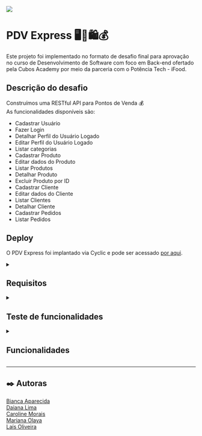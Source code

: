 ![](https://i.imgur.com/xG74tOh.png)

# **PDV Express** :desktop_computer::shopping_cart::shopping::moneybag:

Este projeto foi implementado no formato de desafio final para aprovação no curso de Desenvolvimento de Software com foco em Back-end ofertado pela Cubos Academy por meio da parceria com o Potência Tech - iFood.

## **Descrição do desafio**

Construímos uma RESTful API para Pontos de Venda :moneybag:  
As funcionalidades disponíveis são:

- Cadastrar Usuário
- Fazer Login
- Detalhar Perfil do Usuário Logado
- Editar Perfil do Usuário Logado
- Listar categorias
- Cadastrar Produto
- Editar dados do Produto
- Listar Produtos
- Detalhar Produto
- Excluir Produto por ID
- Cadastrar Cliente
- Editar dados do Cliente
- Listar Clientes
- Detalhar Cliente
- Cadastrar Pedidos
- Listar Pedidos

## **Deploy**

O PDV Express foi implantado via Cyclic e pode ser acessado [por aqui](https://perfect-plum-pronghorn.cyclic.app/).

<details><summary>

## **Requisitos**

</summary>

<details><summary>  
  
  ### Rodando localmente  
</summary>

- Nodejs instalado.
- Banco de Dados Postgres.
- Beekeeper Studio para, caso queira, interação com o banco de dados.
- Criação de banco de dados e disponibilização de suas informações em arquivo de variáveis de ambiente `.env` de acordo com o `.env.example`. Além disso, é preciso disponibilizar também a porta para comunicação e a senha de validação de token.
- Criar tabelas por meio do `query.sql`.
- Insomnia para testes de rotas seguindo o passo a passo disponibilizado para os mesmos.

</details>

<details><summary>  
  
  ### Rodando via Deploy  
</summary>

- Insomnia para testes de rotas seguindo o passo a passo disponibilizado para os mesmos.
</details>  
</details>  
<details><summary>

## **Teste de funcionalidades**

</summary>  
<details><summary>  
  
### Rodando localmente:  
</summary>

1. Clone o projeto:

```bash
git clone https://github.com/Daian4/PDVExpress.git
```

2. Abrir a pasta do projeto:

```bash
cd PDVExpress
```

4. Instalar dependências:

```bash
npm install
```

5. Inicializar o servidor:

```bash
npm run start
```

Localmente, a aplicação estará disponível no endereço local: `http://localhost:3000`, caso a porta disponibilizada no `.env` seja a 3000 e poderá ser testada no insomnia normalmente apenas adicionando as rotas ao endereço mencionado, como no exemplo:
<img src='./img/listarCategoriasLocal.png'>

</details>  
<details><summary>  
  
### Rodando via deploy
</summary>  
É possível realizar o teste das funcionalidades por meio do Insomnia e fazer uso das rotas. Para isso, basta importar o arquivo `rotasInsomnia_PDVExpress` no Insomnia.  
Ao utilizar o link do deploy, coloque-o da seguinte forma e em seguida faça uso das rotas que serão explicadas no tópico de Funcionalidades. No exemplo, foi feito uso da rota `/categoria`.  
<img src='./img/deploy.png'>  
</details>  
</details>
<details><summary>

## Funcionalidades

</summary>

<details><summary>

### Cadastrar usuário

</summary>

#### `POST` `/usuario`

Essa é a rota que será utilizada para cadastrar um novo usuario no sistema.

- **Requisição**  
 O corpo (body) deverá possuir um objeto com as propriedades mostradas na imagem. O retorno desta requisição, em caso de sucesso, exibirá os dados de entrada (exceto a senha) junto ao ID do usuário.  
<img src='./img/cadastrarUsuario.png'>
</details>

<details><summary>

### Login do usuário

</summary>

#### `POST` `/login`

Essa é a rota que permite o usuario cadastrado realizar o login no sistema.

- **Requisição e Resposta**  
 O corpo (body) deverá possuir um objeto com as seguintes propriedades (respeitando estes nomes). O retorno desta requisição, em caso de sucesso, exibirá os dados do usuário junto ao seu token de acesso às demais funcionalidades.  
<img src='./img/login.png'>
</details>  
<details><summary>

### Como utilizar o token de acesso

</summary>  
O token de acesso para as demais funcionalidades deve ser disponibilizado no header com o formato Bearer Token. No Insomnia, será da seguinte forma: 
<img src='./img/token.gif'>  
Quando enviado, o token é validado e também verificado qual usuário do banco está vinculado ao mesmo pelo ID.  
</details>  
<details><summary>

### Detalhar usuário

</summary>

#### `GET` `/usuario`

Essa é a rota para quando o usuario quiser obter os dados do seu próprio perfil.  
**Atenção:** Certificar-se de que o token de autenticação está sendo enviado.

- **Requisição e Resposta**  
Neste caso, não deverá possuir conteúdo no corpo da requisição.  
Para esta funcionalidade, a resposta em caso de sucesso apresentará os dados do usuário com exceção de sua senha.  
<img src='./img/detalharUsuario.png'>
</details> 
<details><summary>

### Atualizar usuário

</summary>

#### `PUT` `/usuario`

Essa é a rota para quando o usuário quiser realizar alterações no seu próprio usuário.  
**Atenção:** Certificar-se de que o token de autenticação está sendo enviado.

- **Requisição e Resposta**
O corpo (body) deverá possuir um objeto contendo os novos dados de nome, email e senha. Nesta funcionalidade é certificado se o email informado já está cadastrado e por consequência não possa ser utilizado. Então, é enviado uma mensagem informando esta ocorrência. Em caso de sucesso, nenhuma mensagem é enviada.  
<img src='./img/alterarUsuario.png'>
</details> 
<details><summary>

### Listar categorias

</summary>

#### `GET` `/categoria`

Essa é a rota para quando o usuario logado quiser listar todas as categorias cadastradas para consulta.  
**Atenção:** Certificar-se de que o token de autenticação está sendo enviado.

- **Requisição**  
 Não é necessária nenhuma informação além do token de autenticação.  
 Como resposta, as categorias são exibidas em formato de array de objetos, tendo cada categoria o seu próprio ID de referência.
<img src='./img/listarCategorias.png'>
</details>  
<details><summary>

### Cadastrar Produto

</summary>

#### `POST` `/produto`

Essa é a rota que será utilizada para cadastrar um novo produto no sistema.
**Atenção:** Certificar-se de que o token de autenticação está sendo enviado.

- **Requisição**  
 O corpo (body) deverá possuir um objeto com as propriedades mostradas na imagem. O retorno desta requisição, em caso de sucesso, exibirá os dados de entrada junto ao ID do produto.  
<img src='./img/cadastrarProduto.png'>
</details>  
<details><summary>

### Editar dados do produto

</summary>

#### `PUT` `/produto/:id`

Essa é a rota para quando o usuario logado quiser atualizar as infromações de um produto cadastrado.
**Atenção:** Certificar-se de que o token de autenticação está sendo enviado.

- **Requisição**  
 O corpo (body) deverá possuir um objeto com as propriedades mostradas na imagem. Deverá ser enviado o ID do produto a ser editado como parâmetro de rota do endpoint como pode ser visto abaixo. O retorno desta requisição, para caso de sucesso, será a mensagem de que o produto foi atualizado.
<img src='./img/alterarProduto.png'>
</details>  
<details><summary>

### Listar Produtos

</summary>

#### `GET` `/produto`

Essa é a rota que deverá ser usada para quando o usuário logado quiser listar todos os produtos cadastrados.
**Atenção:** Certificar-se de que o token de autenticação está sendo enviado.

- **Requisição**  
 Não é necessário nenhum objeto no corpo da requisição. Porém, é preciso incluir um parâmetro do tipo query `categoria_id` para que seja possível consultar produtos por categorias. Então, caso informado, os produtos serão filtrados de acordo com o id de uma categoria. Se não enviado nenhum filtro como query, serão listados todos os produtos cadastrados.
<img src='./img/listarProdutos.png'>
</details>  
<details><summary>

### Detalhar Produto

</summary>

#### `GET` `/produto/:id`

Essa é a rota que deverá ser acessada para quando o usuário logado obter um de seus produtos cadastrados.
**Atenção:** Certificar-se de que o token de autenticação está sendo enviado.

- **Requisição**
Deverá ser enviado o ID do produto a ser editado como parâmetro de rota do endpoint como pode ser visto abaixo. Como resposta, as categorias são exibidas em formato de array de objetos, tendo cada categoria o seu próprio ID de referência. O retorno desta requisição, em caso de sucesso, exibirá todos os dados do produto.
<img src='./img/detalharProduto.png'>
</details>  
<details><summary>

### Excluir Produto por ID

</summary>

#### `DELETE` `/produto/:id`

Essa é a rota que deverá ser utilizada para quando o usuário logado quiser excluir um de seus produtos cadastrados. Deverá ser aplicada uma regra de negócio que não permitirá exclusão de produto que tenha sido registrado em algum pedido.
**Atenção:** Certificar-se de que o token de autenticação está sendo enviado.

- **Requisição**  
Deverá ser enviado o ID do produto a ser editado como parâmetro de rota do endpoint como pode ser visto abaixo. O retorno desta requisição, para caso de sucesso, será a mensagem de que o produto foi excluído.
<img src='./img/deletarProduto.png'>
</details> 
<details><summary>

### Cadastrar Cliente

</summary>

#### `POST ` `/cliente`

Essa é a rota que será utilizada para cadastrar um novo produto no sistema.
**Atenção:** Certificar-se de que o token de autenticação está sendo enviado.

- **Requisição**  
O corpo (body) deverá possuir um objeto com, no mínimo, as propriedades de nome, email e CPF. As demais informações não são obrigatórias e, portanto, não precisam necessariamente fazer parte do corpo da requisição. O retorno desta requisição, em caso de sucesso, exibirá os dados de entrada junto ao ID do cliente.
<img src='./img/cadastrarCliente.png'>
</details>  
<details><summary>

### Editar dados do cliente

</summary>

#### `PUT` `/cliente/:id`

Essa é a rota que será utilizada a fim de permitir que o usuário consiga realizar atualização de um cliente cadastrado.
**Atenção:** Certificar-se de que o token de autenticação está sendo enviado.

- **Requisição**  
O corpo (body) deverá possuir um objeto com, no mínimo, as propriedades de nome, email e CPF. As demais informações não são obrigatórias e, portanto, não precisam necessariamente fazer parte do corpo da requisição. Atentar-se em enviar o ID do cliente a ser editado como parâmetro de rota do endpoint como pode ser visto abaixo. O retorno desta requisição, em caso de sucesso, exibirá uma mensagem informando que o cliente foi atualizado.
<img src='./img/editarCliente.png'>
</details>  
<details><summary>

### Listar Clientes

</summary>

#### `GET` `/cliente`

Essa é a rota que será chamada para quando o usuário logado quiser listar todos os clientes cadastrados.
**Atenção:** Certificar-se de que o token de autenticação está sendo enviado.

- **Requisição**  
 Não é necessária nenhuma informação além do token de autenticação.  
 Como resposta, serão listados todos os clientes cadastrados.
<img src='./img/listarClientes.png'>
</details> 
<details><summary>

### Detalhar Cliente

</summary>

#### `GET` `/cliente/:id`

Essa é a rota para quando o usuário logado quiser obter um de seus clientes cadastrados.
**Atenção:** Certificar-se de que o token de autenticação está sendo enviado.

- **Requisição**  
Deverá ser enviado o ID do cliente procurado como parâmetro de rota do endpoint como pode ser visto abaixo.  
 Como resposta, em caso da existência do cliente buscado, serão exibidos os dados do cliente.
<img src='./img/detalharCliente.png'>
</details> 

<details><summary>

### Cadastrar Pedido

</summary>

#### `POST` `/pedido`

Essa é a rota que será utilizada para cadastrar um novo pedido no sistema.  
**Atenção:** Certificar-se de que o token de autenticação está sendo enviado.

- **Requisição**  
  É necessário que o pedido contenha, pelo menos, um produto vinculado. O corpo (body) deverá conter um objeto com as propriedades: cliente_id, observação (opcional) e pedido_produtos, que será um array de objetos com as propriedades: produto_id e quantidade_produto. O retorno desta requisição, em caso de sucesso, exibirá uma mensagem informando que o pedido foi cadastrado com sucesso.  
  **Atenção:** o pedido somente será cadastrado se todos os produtos estiverem validados.  
<img src='./img/cadastrarPedido.png'>
</details> 

<details><summary>

### Listar Pedido

</summary>

#### `GET` `/pedido`

Essa é a rota que será chamada quando o usuário logado quiser listar todos os pedidos cadastrados.  
**Atenção:** Certificar-se de que o token de autenticação está sendo enviado.

- **Requisição**  
  É necessária a inclusão de um parâmetro do tipo query `cliente_id` para que seja possível consultar pedidos por cliente. O retorno desta requisição, em caso de sucesso, exibirá um array com todos os pedidos cadastrados e, caso tenha passado a query, todos os pedidos cadastrados para o cliente específico.
<img src='./img/listarPedido.png'>
</details> 

</details>

---  

## ✒️ Autoras

[Bianca Aparecida](https://github.com/biancaaparecida07)  
[Daiana Lima](https://github.com/Daian4)  
[Caroline Morais](https://github.com/CNakamura20)  
[Mariana Olaya](https://github.com/mariolayal)  
[Laís Oliveira](https://github.com/laisfrr)
